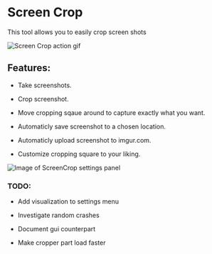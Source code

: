 # Screen Crop
This tool allows you to easily crop screen shots

![Screen Crop action gif](https://github.com/InviBear/ScreenCrop/blob/master/Readme/ScreenCropAction.gif)

## Features:

* Take screenshots.

* Crop screenshot.

* Move cropping sqaue around to capture exactly what you want.

* Automaticly save screenshot to a chosen location.

* Automaticly upload screenshot to imgur.com.

* Customize cropping square to your liking.

![Image of ScreenCrop settings panel](https://github.com/InviBear/ScreenCrop/blob/master/Readme/Settings.png)

### TODO:

* Add visualization to settings menu

* Investigate random crashes

* Document gui counterpart

* Make cropper part load faster
